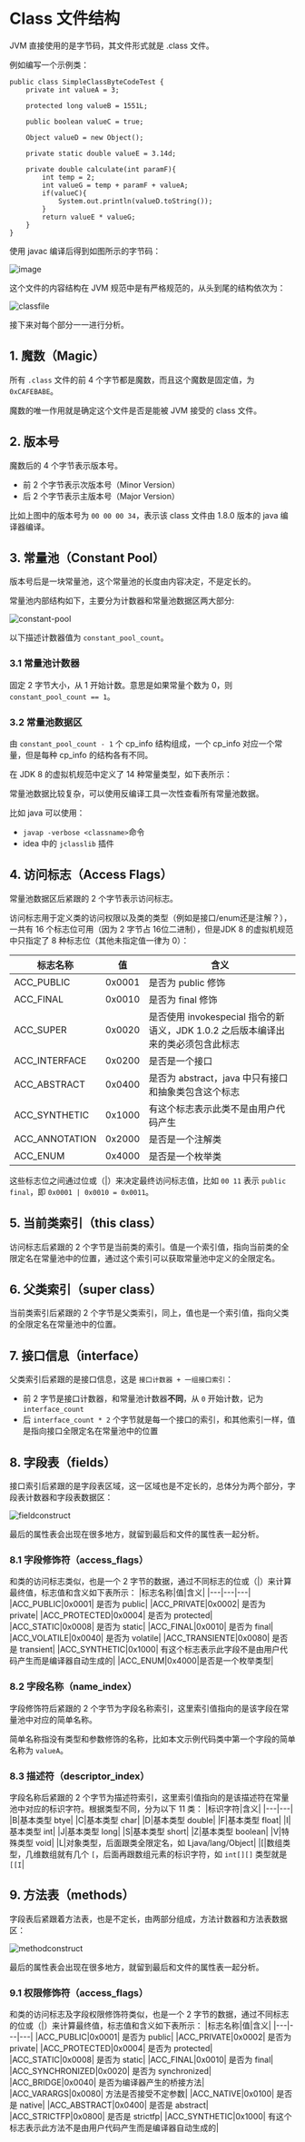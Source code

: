 # Class 文件结构
JVM 直接使用的是字节码，其文件形式就是 .class 文件。

例如编写一个示例类：
```
public class SimpleClassByteCodeTest {
    private int valueA = 3;

    protected long valueB = 1551L;

    public boolean valueC = true;

    Object valueD = new Object();

    private static double valueE = 3.14d;

    private double calculate(int paramF){
        int temp = 2;
        int valueG = temp + paramF + valueA;
        if(valueC){
            System.out.println(valueD.toString());
        }
        return valueE * valueG;
    }
}
```
使用 javac 编译后得到如图所示的字节码：

![image](https://user-images.githubusercontent.com/19852729/144962034-175c8248-5fa7-44f9-bfec-e6484583b618.png)

这个文件的内容结构在 JVM 规范中是有严格规范的，从头到尾的结构依次为：

![classfile](../../resource/java/classfileconstruct.drawio.png)

接下来对每个部分一一进行分析。

## 1. 魔数（Magic）
所有 `.class` 文件的前 4 个字节都是魔数，而且这个魔数是固定值，为 `0xCAFEBABE`。

魔数的唯一作用就是确定这个文件是否是能被 JVM 接受的 class 文件。

## 2. 版本号
魔数后的 4 个字节表示版本号。

* 前 2 个字节表示次版本号（Minor Version）
* 后 2 个字节表示主版本号（Major Version）

比如上图中的版本号为 `00 00 00 34`，表示该 class 文件由 1.8.0 版本的 java 编译器编译。

## 3. 常量池（Constant Pool）
版本号后是一块常量池，这个常量池的长度由内容决定，不是定长的。

常量池内部结构如下，主要分为计数器和常量池数据区两大部分:

![constant-pool](../../resource/java/constantpool.drawio.png)

以下描述计数器值为 `constant_pool_count`。

### 3.1 常量池计数器
固定 2 字节大小，从 1 开始计数。意思是如果常量个数为 0，则 `constant_pool_count == 1`。

### 3.2 常量池数据区
由 `constant_pool_count - 1` 个 cp_info 结构组成，一个 cp_info 对应一个常量，但是每种 cp_info 的结构各有不同。

在 JDK 8 的虚拟机规范中定义了 14 种常量类型，如下表所示：


常量池数据比较复杂，可以使用反编译工具一次性查看所有常量池数据。

比如 java 可以使用：
* `javap -verbose <classname>`命令
* idea 中的 `jclasslib` 插件

## 4. 访问标志（Access Flags）
常量池数据区后紧跟的 2 个字节表示访问标志。

访问标志用于定义类的访问权限以及类的类型（例如是接口/enum还是注解？），一共有 16 个标志位可用（因为 2 字节占 16位二进制），但是JDK 8 的虚拟机规范中只指定了 8 种标志位（其他未指定值一律为 0）：

|标志名称|值|含义|
|---|---|---|
|ACC_PUBLIC|0x0001| 是否为 public 修饰|
|ACC_FINAL|0x0010| 是否为 final 修饰|
|ACC_SUPER|0x0020| 是否使用 invokespecial 指令的新语义，JDK 1.0.2 之后版本编译出来的类必须包含此标志|
|ACC_INTERFACE|0x0200| 是否是一个接口|
|ACC_ABSTRACT|0x0400| 是否为 abstract，java 中只有接口和抽象类包含这个标志|
|ACC_SYNTHETIC|0x1000| 有这个标志表示此类不是由用户代码产生|
|ACC_ANNOTATION|0x2000| 是否是一个注解类|
|ACC_ENUM|0x4000|是否是一个枚举类|

这些标志位之间通过位或（|）来决定最终访问标志值，比如 `00 11` 表示 `public final`，即 `0x0001 | 0x0010 = 0x0011`。

## 5. 当前类索引（this class）
访问标志后紧跟的 2 个字节是当前类的索引。值是一个索引值，指向当前类的全限定名在常量池中的位置，通过这个索引可以获取常量池中定义的全限定名。

## 6. 父类索引（super class）
当前类索引后紧跟的 2 个字节是父类索引，同上，值也是一个索引值，指向父类的全限定名在常量池中的位置。

## 7. 接口信息（interface）
父类索引后紧跟的是接口信息，这是 `接口计数器 + 一组接口索引`：
* 前 2 字节是接口计数器，和常量池计数器**不同**，从 `0` 开始计数，记为 `interface_count`
* 后 `interface_count * 2` 个字节就是每一个接口的索引，和其他索引一样，值是指向接口全限定名在常量池中的位置

## 8. 字段表（fields）
接口索引后紧跟的是字段表区域，这一区域也是不定长的，总体分为两个部分，字段表计数器和字段表数据区：

![fieldconstruct](../../resource/java/fieldsconstruct.drawio.png)

最后的属性表会出现在很多地方，就留到最后和文件的属性表一起分析。

### 8.1 字段修饰符（access_flags）
和类的访问标志类似，也是一个 2 字节的数据，通过不同标志的位或（|）来计算最终值，标志值和含义如下表所示：
|标志名称|值|含义|
|---|---|---|
|ACC_PUBLIC|0x0001| 是否为 public|
|ACC_PRIVATE|0x0002| 是否为 private|
|ACC_PROTECTED|0x0004| 是否为 protected|
|ACC_STATIC|0x0008| 是否为 static|
|ACC_FINAL|0x0010| 是否为 final|
|ACC_VOLATILE|0x0040| 是否为 volatile|
|ACC_TRANSIENTE|0x0080| 是否是 transient|
|ACC_SYNTHETIC|0x1000| 有这个标志表示此字段不是由用户代码产生而是编译器自动生成的|
|ACC_ENUM|0x4000|是否是一个枚举类型|

### 8.2 字段名称（name_index）
字段修饰符后紧跟的 2 个字节为字段名称索引，这里索引值指向的是该字段在常量池中对应的简单名称。

简单名称指没有类型和参数修饰的名称，比如本文示例代码类中第一个字段的简单名称为 `valueA`。

### 8.3 描述符（descriptor_index）
字段名称后紧跟的 2 个字节为描述符索引，这里索引值指向的是该描述符在常量池中对应的标识字符。根据类型不同，分为以下 11 类：
|标识字符|含义|
|---|---|
|B|基本类型 btye|
|C|基本类型 char|
|D|基本类型 double|
|F|基本类型 float|
|I|基本类型 int|
|J|基本类型 long|
|S|基本类型 short|
|Z|基本类型 boolean|
|V|特殊类型 void|
|L|对象类型，后面跟类全限定名，如 Ljava/lang/Object|
|\[|数组类型，几维数组就有几个 `[`，后面再跟数组元素的标识字符，如 `int[][]` 类型就是 `[[I`|

## 9. 方法表（methods）
字段表后紧跟着方法表，也是不定长，由两部分组成，方法计数器和方法表数据区：

![methodconstruct](../../resource/java/methodsconstruct.drawio.png)

最后的属性表会出现在很多地方，就留到最后和文件的属性表一起分析。
### 9.1 权限修饰符（access_flags）
和类的访问标志及字段权限修饰符类似，也是一个 2 字节的数据，通过不同标志的位或（|）来计算最终值，标志值和含义如下表所示：
|标志名称|值|含义|
|---|---|---|
|ACC_PUBLIC|0x0001| 是否为 public|
|ACC_PRIVATE|0x0002| 是否为 private|
|ACC_PROTECTED|0x0004| 是否为 protected|
|ACC_STATIC|0x0008| 是否为 static|
|ACC_FINAL|0x0010| 是否为 final|
|ACC_SYNCHRONIZED|0x0020| 是否为 synchronized|
|ACC_BRIDGE|0x0040| 是否为编译器产生的桥接方法|
|ACC_VARARGS|0x0080| 方法是否接受不定参数|
|ACC_NATIVE|0x0100| 是否是 native|
|ACC_ABSTRACT|0x0400| 是否是 abstract|
|ACC_STRICTFP|0x0800| 是否是 strictfp|
|ACC_SYNTHETIC|0x1000| 有这个标志表示此方法不是由用户代码产生而是编译器自动生成的|
